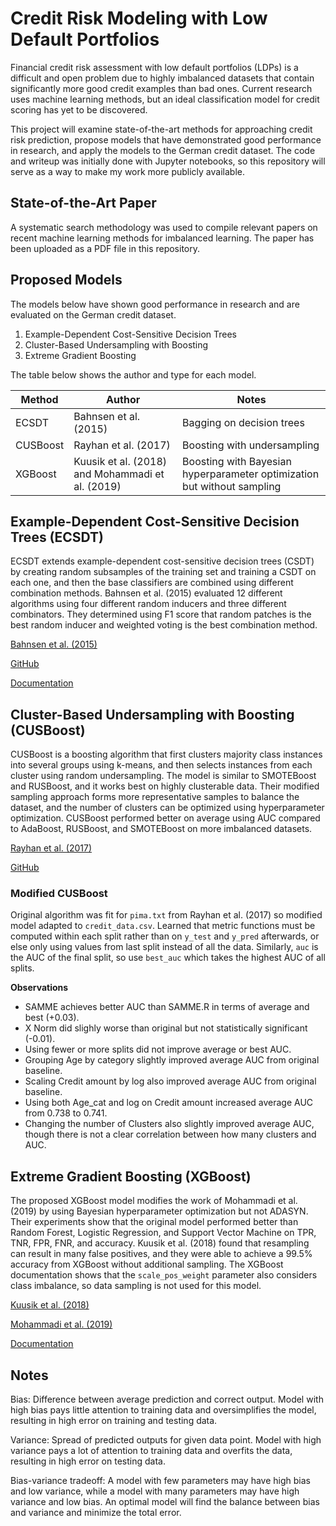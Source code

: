 # Credit Risk Modeling with Low Default Portfolios
Financial credit risk assessment with low default portfolios (LDPs) is a difficult and open problem due to highly imbalanced datasets that contain significantly more good credit examples than bad ones. Current research uses machine learning methods, but an ideal classification model for credit scoring has yet to be discovered.

This project will examine state-of-the-art methods for approaching credit risk prediction, propose models that have demonstrated good performance in research, and apply the models to the German credit dataset. The code and writeup was initially done with Jupyter notebooks, so this repository will serve as a way to make my work more publicly available.


## State-of-the-Art Paper
A systematic search methodology was used to compile relevant papers on recent machine learning methods for imbalanced learning. The paper has been uploaded as a PDF file in this repository.


## Proposed Models
The models below have shown good performance in research and are evaluated on the German credit dataset.
1. Example-Dependent Cost-Sensitive Decision Trees
2. Cluster-Based Undersampling with Boosting
3. Extreme Gradient Boosting

The table below shows the author and type for each model.

| Method   | Author                                           | Notes                                                                   |
| -------- | ------------------------------------------------ | ----------------------------------------------------------------------- |
| ECSDT    | Bahnsen et al. (2015)                            | Bagging on decision trees                                               |
| CUSBoost | Rayhan et al. (2017)                             | Boosting with undersampling                                             |
| XGBoost  | Kuusik et al. (2018) and Mohammadi et al. (2019) | Boosting with Bayesian hyperparameter optimization but without sampling |


## Example-Dependent Cost-Sensitive Decision Trees (ECSDT)
ECSDT extends example-dependent cost-sensitive decision trees (CSDT) by creating random subsamples of the training set and training a CSDT on each one, and then the base classifiers are combined using different combination methods. Bahnsen et al. (2015) evaluated 12 different algorithms using four different random inducers and three different combinators. They determined using F1 score that random patches is the best random inducer and weighted voting is the best combination method.

[Bahnsen et al. (2015)](https://arxiv.org/pdf/1505.04637.pdf)

[GitHub](https://github.com/albahnsen/CostSensitiveClassification)

[Documentation](http://albahnsen.github.io/CostSensitiveClassification/)


## Cluster-Based Undersampling with Boosting (CUSBoost)
CUSBoost is a boosting algorithm that first clusters majority class instances into several groups using k-means, and then selects instances from each cluster using random undersampling. The model is similar to SMOTEBoost and RUSBoost, and it works best on highly clusterable data. Their modified sampling approach forms more representative samples to balance the dataset, and the number of clusters can be optimized using hyperparameter optimization. CUSBoost performed better on average using AUC compared to AdaBoost, RUSBoost, and SMOTEBoost on more imbalanced datasets.

[Rayhan et al. (2017)](https://arxiv.org/pdf/1712.04356.pdf)

[GitHub](https://github.com/farshidrayhanuiu/CUSBoost)


### Modified CUSBoost
Original algorithm was fit for `pima.txt` from Rayhan et al. (2017) so modified model adapted to `credit_data.csv`. Learned that metric functions must be computed within each split rather than on `y_test` and `y_pred` afterwards, or else only using values from last split instead of all the data. Similarly, `auc` is the AUC of the final split, so use `best_auc` which takes the highest AUC of all splits.

**Observations**

* SAMME achieves better AUC than SAMME.R in terms of average and best (+0.03).
* X Norm did slighly worse than original but not statistically significant (-0.01).
* Using fewer or more splits did not improve average or best AUC.
* Grouping Age by category slightly improved average AUC from original baseline.
* Scaling Credit amount by log also improved average AUC from original baseline.
* Using both Age_cat and log on Credit amount increased average AUC from 0.738 to 0.741.
* Changing the number of Clusters also slightly improved average AUC, though there is not a clear correlation between how many clusters and AUC.


## Extreme Gradient Boosting (XGBoost)
The proposed XGBoost model modifies the work of Mohammadi et al. (2019) by using Bayesian hyperparameter optimization but not ADASYN. Their experiments show that the original model performed better than Random Forest, Logistic Regression, and Support Vector Machine on TPR, TNR, FPR, FNR, and accuracy. Kuusik et al. (2018) found that resampling can result in many false positives, and they were able to achieve a 99.5% accuracy from XGBoost without additional sampling. The XGBoost documentation shows that the `scale_pos_weight` parameter also considers class imbalance, so data sampling is not used for this model.

[Kuusik et al. (2018)](https://www.researchgate.net/publication/325174759_Business_Credit_Scoring_of_Estonian_Organizations)

[Mohammadi et al. (2019)](https://www.researchgate.net/publication/331977568_Exploring_the_impact_of_foot-by-foot_track_geometry_on_the_occurrence_of_rail_defects)

[Documentation](https://xgboost.readthedocs.io/en/latest/)


## Notes
Bias: Difference between average prediction and correct output. Model with high bias pays little attention to training data and oversimplifies the model, resulting in high error on training and testing data.

Variance: Spread of predicted outputs for given data point. Model with high variance pays a lot of attention to training data and overfits the data, resulting in high error on testing data.

Bias-variance tradeoff: A model with few parameters may have high bias and low variance, while a model with many parameters may have high variance and low bias. An optimal model will find the balance between bias and variance and minimize the total error.
